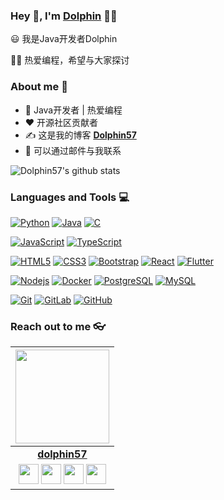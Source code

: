 
### Hey 👋, I'm [Dolphin]() 👨‍💻



:smiley: 我是Java开发者Dolphin 

👨‍🎓 热爱编程，希望与大家探讨 

### About me :eyes:

- :dart: Java开发者 | 热爱编程
- :heart: 开源社区贡献者
- :writing_hand: 这是我的博客 **[Dolphin57](https://ericql.github.io/)** 
- :e-mail: 可以通过邮件与我联系 

![Dolphin57's github stats](https://github-readme-stats.vercel.app/api?username=dolphin57&show_icons=true&hide_border=true)

### Languages and Tools :computer:

[![Python](https://img.shields.io/badge/-Python-black?style=flat&logo=python&link=https://github.com/dolphin57)](https://github.com/dolphin57) [![Java](https://img.shields.io/badge/Java-orange?style=flat&logo=java&logoColor=white&link=https://github.com/dolphin57)](https://github.com/dolphin57)  [![C](https://img.shields.io/badge/-A8B9CC?style=flat&logo=c&logoColor=white&link=https://github.com/dolphin57)](https://github.com/dolphin57)  

[![JavaScript](https://img.shields.io/badge/-JavaScript-black?style=flat&logo=javascript&link=https://github.com/dolphin57)](https://github.com/dolphin57) [![TypeScript](https://img.shields.io/badge/-TypeScript-007ACC?style=flat&logo=typescript&link=https://github.com/dolphin57)](https://github.com/dolphin57) 

[![HTML5](https://img.shields.io/badge/-HTML5-E34F26?style=flat&logo=html5&logoColor=white&link=https://github.com/dolphin57)](https://github.com/dolphin57) [![CSS3](https://img.shields.io/badge/-CSS3-1572B6?style=flat&logo=css3&link=https://github.com/dolphin57)](https://github.com/dolphin57) [![Bootstrap](https://img.shields.io/badge/-Bootstrap-563D7C?style=flat&logo=bootstrap&link=https://github.com/dolphin57)](https://github.com/dolphin57) [![React](https://img.shields.io/badge/-React-black?style=flat&logo=react&link=https://github.com/dolphin57)](https://github.com/dolphin57) [![Flutter](https://img.shields.io/badge/-Flutter-02569B?style=flat&logo=flutter&link=https://github.com/dolphin57)](https://github.com/dolphin57)

[![Nodejs](https://img.shields.io/badge/-Nodejs-black?style=flat&logo=Node.js&link=https://github.com/dolphin57)](https://github.com/dolphin57) [![Docker](https://img.shields.io/badge/-Docker-black?style=flat&logo=docker&link=https://github.com/dolphin57)](https://github.com/dolphin57) [![PostgreSQL](https://img.shields.io/badge/-PostgreSQL-336791?style=flat&logo=postgresql&link=https://github.com/dolphin57)](https://github.com/dolphin57) [![MySQL](https://img.shields.io/badge/-MySQL-black?style=flat&logo=mysql&link=https://github.com/dolphin57)](https://github.com/dolphin57)

[![Git](https://img.shields.io/badge/-Git-black?style=flat&logo=git&link=https://github.com/dolphin57)](https://github.com/dolphin57) [![GitLab](https://img.shields.io/badge/-GitLab-FCA121?style=flat&logo=gitlab&link=https://github.com/dolphin57)](https://github.com/dolphin57) [![GitHub](https://img.shields.io/badge/-GitHub-181717?style=flat&logo=github&link=https://github.com/dolphin57)](https://github.com/dolphin57)

### Reach out to me 👓

|  <a href="https://ericql.github.io/"><img src="https://icon-library.net//images/icon-programmer/icon-programmer-14.jpg" width="150px" height="150px" /></a> |
|:---------------------------------------------------------------------------------------------------------------------------------------: |
|       **[dolphin57](https://ericql.github.io/)**                                                                                |
|<a href="https://twitter.com/HritikJ71241501"><img src="https://i.ibb.co/kmgQVyW/twitter.png" width="32px" height="32px"></a> <a href="https://github.com/dolphin57"><img src="https://cdn.iconscout.com/icon/free/png-256/github-108-438008.png" width="32px" height="32px"></a> <a href="https://www.facebook.com/hritik.jaiswal.56808"><img src="https://i.ibb.co/zmYNW4p/facebook.png" width="32px" height="32px"></a> <a href="https://www.linkedin.com/in/hritik-jaiswal-22a136166/"><img src="https://i.ibb.co/Kx2GSrT/linkedin.png" width="32px" height="32px"></a> |

<!--
**dolphin57/dolphin57** is a ✨ _special_ ✨ repository because its `README.md` (this file) appears on your GitHub profile.

https://github.com/kautukkundan/Awesome-Profile-README-templates

Here are some ideas to get you started:

- 🔭 I’m currently working on ...
- 🌱 I’m currently learning ...
- 👯 I’m looking to collaborate on ...
- 🤔 I’m looking for help with ...
- 💬 Ask me about ...
- 📫 How to reach me: ...
- 😄 Pronouns: ...
- ⚡ Fun fact: ...
-->
